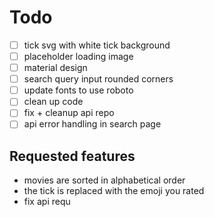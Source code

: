# Todo

- [ ] tick svg with white tick background
- [ ] placeholder loading image
- [ ] material design
- [ ] search query input rounded corners
- [ ] update fonts to use roboto
- [ ] clean up code
- [ ] fix + cleanup api repo
- [ ] api error handling in search page

## Requested features

- movies are sorted in alphabetical order
- the tick is replaced with the emoji you rated
- fix api requ
